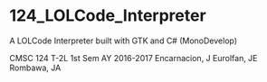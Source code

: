 # 124_LOLCode_Interpreter
A LOLCode Interpreter built with GTK and C# (MonoDevelop)

CMSC 124 T-2L 1st Sem AY 2016-2017
Encarnacion, J
Eurolfan, JE
Rombawa, JA
